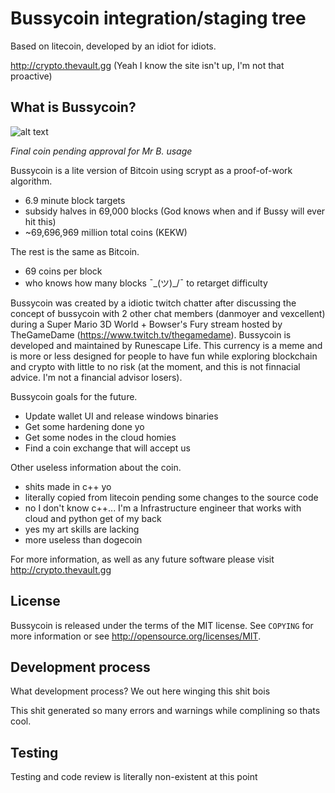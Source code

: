 Bussycoin integration/staging tree
================================
Based on litecoin, developed by an idiot for idiots. 

http://crypto.thevault.gg (Yeah I know the site isn't up, I'm not that proactive)


What is Bussycoin?
----------------
![alt text](https://i.imgur.com/8OXEZ0O.png)

*Final coin pending approval for Mr B. usage*

Bussycoin is a lite version of Bitcoin using scrypt as a proof-of-work algorithm.
 - 6.9 minute block targets
 - subsidy halves in 69,000 blocks (God knows when and if Bussy will ever hit this)
 - ~69,696,969 million total coins (KEKW)

The rest is the same as Bitcoin.
 - 69 coins per block
 - who knows how many blocks ¯\_(ツ)_/¯  to retarget difficulty

Bussycoin was created by a idiotic twitch chatter after discussing the concept of bussycoin with 2 other chat members (danmoyer and vexcellent) during a Super Mario 3D World + Bowser's Fury stream hosted by TheGameDame (https://www.twitch.tv/thegamedame). Bussycoin is developed and maintained by Runescape Life. This currency is a meme and is more or less designed for people to have fun while exploring blockchain and crypto with little to no risk (at the moment, and this is not finnacial advice. I'm not a financial advisor losers).

Bussycoin goals for the future.
 - Update wallet UI and release windows binaries
 - Get some hardening done yo
 - Get some nodes in the cloud homies
 - Find a coin exchange that will accept us


Other useless information about the coin.
 - shits made in c++ yo
 - literally copied from litecoin pending some changes to the source code
 - no I don't know c++... I'm a Infrastructure engineer that works with cloud and python get of my back
 - yes my art skills are lacking
 - more useless than dogecoin

For more information, as well as any future software please visit http://crypto.thevault.gg

License
-------

Bussycoin is released under the terms of the MIT license. See `COPYING` for more
information or see http://opensource.org/licenses/MIT.

Development process
-------------------

What development process? We out here winging this shit bois

This shit generated so many errors and warnings while complining so thats cool.

Testing
-------

Testing and code review is literally non-existent at this point

